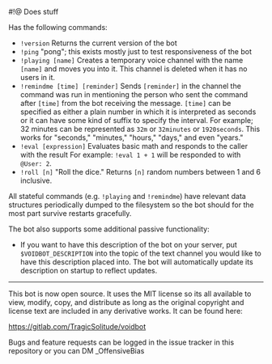 #!@
Does stuff

Has the following commands:
- `!version` Returns the current version of the bot
- `!ping` "pong"; this exists mostly just to test responsiveness of the bot
- `!playing [name]` Creates a temporary voice channel with the name `[name]` and
moves you into it. This channel is deleted when it has no users in it.
- `!remindme [time] [reminder]` Sends `[reminder]` in the channel the command
was run in mentioning the person who sent the command after `[time]` from the
bot receiving the message. `[time]` can be specified as either a plain number in
which it is interpreted as seconds or it can have some kind of suffix to specify
the interval. For example; 32 minutes can be represented as `32m` or `32minutes`
or `1920seconds`. This works for "seconds," "minutes," "hours," "days," and even
"years."
- `!eval [expression]` Evaluates basic math and responds to the caller with the
result For example: `!eval 1 + 1` will be responded to with `@User: 2`.
- `!roll [n]` "Roll the dice." Returns `[n]` random numbers between 1 and 6
inclusive.

All stateful commands (e.g. `!playing` and `!remindme`) have relevant data
structures periodically dumped to the filesystem so the bot should for the most
part survive restarts gracefully.

The bot also supports some additional passive functionality:
- If you want to have this description of the bot on your server, put
`$VOIDBOT_DESCRIPTION` into the topic of the text channel you would like to have
this description placed into. The bot will automatically update its description
on startup to reflect updates.

---

This bot is now open source. It uses the MIT license so its all available to
view, modify, copy, and distribute as long as the original copyright and license
text are included in any derivative works. It can be found here:

https://gitlab.com/TragicSolitude/voidbot

Bugs and feature requests can be logged in the issue tracker in this repository
or you can DM _OffensiveBias

